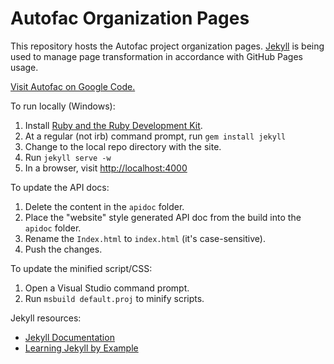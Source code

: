 # Autofac Organization Pages

This repository hosts the Autofac project organization pages. [Jekyll](https://github.com/mojombo/jekyll) is being used to manage page transformation in accordance with GitHub Pages usage.

[Visit Autofac on Google Code.](https://autofac.googlecode.com)

To run locally (Windows):

  1. Install [Ruby and the Ruby Development Kit](http://rubyinstaller.org/downloads/).
  1. At a regular (not irb) command prompt, run `gem install jekyll`
  1. Change to the local repo directory with the site.
  1. Run `jekyll serve -w`
  1. In a browser, visit [http://localhost:4000](http://localhost:4000)

To update the API docs:
  1. Delete the content in the `apidoc` folder.
  1. Place the "website" style generated API doc from the build into the `apidoc` folder.
  1. Rename the `Index.html` to `index.html` (it's case-sensitive).
  1. Push the changes.

To update the minified script/CSS:
  1. Open a Visual Studio command prompt.
  1. Run `msbuild default.proj` to minify scripts.

Jekyll resources:
  * [Jekyll Documentation](https://github.com/mojombo/jekyll/wiki)
  * [Learning Jekyll by Example](http://www.andrewmunsell.com/tutorials/jekyll-by-example/)